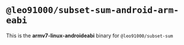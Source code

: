 # `@leo91000/subset-sum-android-arm-eabi`

This is the **armv7-linux-androideabi** binary for `@leo91000/subset-sum`
